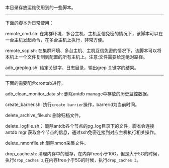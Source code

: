 本目录存放运维使用到的一些脚本。

-------
下面的脚本为日常使用：

remote_cmd.sh: 在集群环境、多台主机、主机互信免密的情况下，该脚本可以在一台主机发起命令，在多台主机上执行，非常方便。

remote_scp.sh: 在集群环境、多台主机、主机互信免密的情况下，该脚本可以将本机上一个文件复制到配置的所有主机上。注意:文件需要给定绝对路径。

adb_greplog.sh: 给定关键字、日志目录，输出grep 关键字的结果。

------
下面的需要配合crontab进行。

adb_clean_monitor_data.sh: 删除antdb manage中存放的历史监控数据。

create_barrier.sh: 执行`create barrier`操作，barrerid为当前时间。

delete_archive_file.sh: 删除归档文件。

delete_logfile.sh： 删除antdb各个节点的pg_log目录下的文件，脚本会连接antdb mgr 获取各个节点的信息，通过ssh免密连接到对应主机执行相关操作。

delete_nmonfile.sh:删除nmon采集文件。

drop_cache.sh: 清理内存中的缓存，在内存free小于10G，但是大于5G的时候，执行`drop_caches 2`,在内存free小于5G的时候，执行`drop_caches 3`。


